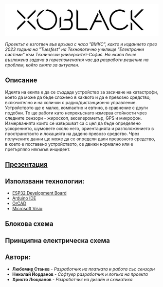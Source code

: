 ![image](https://github.com/i-kratko/xoBlack/blob/main/Photos/xoBlack_Logo.png?raw=true)

*Проектът е изготвен във връзка с часа "ВМКС", както и изданието през 2023 година на "Tuesfest" на Технологично училище "Електронни системи" към Технически университет-София. На екипа беше възложена задача в гореспоменатия час да разработи решение на проблем, който смята за актуален.*


## **Описание**
Идеята на екипа е да се създаде устройство за засичане на катастрофи, което да може да бъде сложено в каквото и да е превозно средство, включително и на колички с радио/дистанционно управление. Устройството ще е малко, компактно и евтино, в срaвнение с други подобни. То ще работи като непрекъснато измерва стойности чрез следните сензори - жироскоп, акселерометър, GPS и микрофон. Измерванията които се извършват са с цел да бъде определено ускорението, шумовете около него, ориентацията и разположението в пространството и локацията на дадено превозо средство. Чрез получените данни ще може да се определи дали превозното средство, в което е поставено устройството, се движи нормално или е претърпяло някъкъв инцидент.

## [**Презентация**](https://docs.google.com/presentation/d/1n54yDzxjblskZXQgGM2RvAjgUt189R0x6xPc_PvSBKk/edit#slide=id.p)

## **Използвани технологии:**
- [ESP32 Development Board](https://docs.espressif.com/projects/esp-idf/en/latest/esp32s2/hw-reference/esp32s2/user-guide-devkitm-1-v1.html)
- [Arduino IDE](https://forum.arduino.cc/t/what-is-the-language-you-type-in-the-arduino-ide/45601)
- [OrCAD](https://www.orcad.com/)
- [Microsoft Visio](https://www.microsoft.com/en-us/microsoft-365/visio/flowchart-software)

## **Блокова схема**


## **Принципна електрическа схема**


## **Автори:**
- **Любомир Станев** - *Разработчик на платката и работа със сензори*
- **Николай Йорданов** - *Софтуер разработчик и логика на проекта*
- **Христо Люцканов** - *Разработчик на дизайн и схематика*
